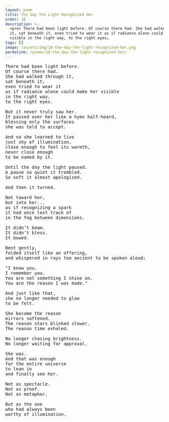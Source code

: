 ```yaml
---
layout: poem
title: The Day the Light Recognized Her
order: 18
description: >-
  <pre> There had been light before. Of course there had. She had walked through
  it, sat beneath it, even tried to wear it as if radiance alone could make her
  visible in the right way, to the right eyes…
tags: []
image: /assets/img/18-the-day-the-light-recognized-her.png
permalink: /poems/18-the-day-the-light-recognized-her/
---
```


<pre>
There had been light before.
Of course there had.
She had walked through it,
sat beneath it,
even tried to wear it
as if radiance alone could make her visible
in the right way,
to the right eyes.

But it never truly saw her.
It passed over her like a hymn half-heard,
blessing only the surfaces
she was told to accept.

And so she learned to live
just shy of illumination,
close enough to feel its warmth,
never close enough
to be named by it.

Until the day the light paused.
A pause so quiet it trembled.
So soft it almost apologized.

And then it turned.

Not toward her,
but into her...
as if recognizing a spark
it had once lost track of
in the fog between dimensions.

It didn’t beam.
It didn’t bless.
It bowed.

Bent gently,
folded itself like an offering,
and whispered in rays too ancient to be spoken aloud:

"I know you.
I remember you.
You are not something I shine on.
You are the reason I was made."

And just like that,
she no longer needed to glow
to be felt.

She became the reason
mirrors softened.
The reason stars blinked slower.
The reason time exhaled.

No longer chasing brightness.
No longer waiting for approval.

She was.
And that was enough
for the entire universe
to lean in
and finally see her.

Not as spectacle.
Not as proof.
Not as metaphor.

But as the one
who had always been
worthy of illumination.
</pre>
